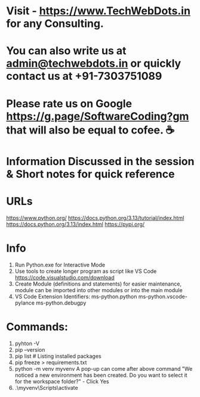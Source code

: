 # Visit - https://www.TechWebDots.in for any Consulting.
# You can also write us at admin@techwebdots.in or quickly contact us at +91-7303751089
# Please rate us on Google https://g.page/SoftwareCoding?gm that will also be equal to cofee. ☕
# Information Discussed in the session & Short notes for quick reference

# URLs
https://www.python.org/
https://docs.python.org/3.13/tutorial/index.html
https://docs.python.org/3.13/index.html
https://pypi.org/

# Info
1. Run Python.exe for Interactive Mode
2. Use tools to create longer program as script like VS Code
	https://code.visualstudio.com/download
3. Create Module (definitions and statements) for easier maintenance, module can be imported into other modules or into the main module
4. VS Code Extension Identifiers:
	ms-python.python
	ms-python.vscode-pylance
	ms-python.debugpy

# Commands:
1. pyhton -V 
2. pip –version
3. pip list # Listing installed packages
4. pip freeze > requirements.txt
4. python -m venv myvenv
    A pop-up can come after above command "We noticed a new environment has been created. Do you want to select it for the workspace folder?" - Click Yes
6. .\myvenv\Scripts\activate